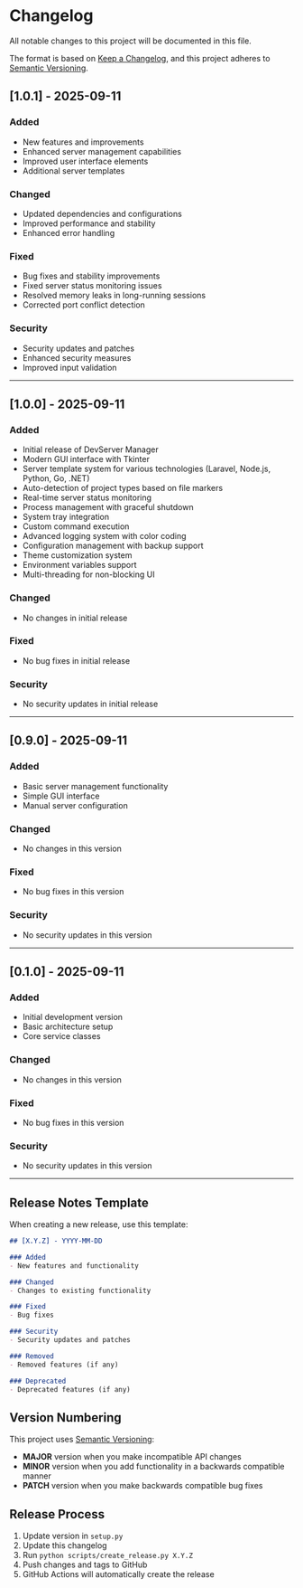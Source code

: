 # Changelog

All notable changes to this project will be documented in this file.

The format is based on [Keep a Changelog](https://keepachangelog.com/en/1.0.0/),
and this project adheres to [Semantic Versioning](https://semver.org/spec/v2.0.0.html).

## [1.0.1] - 2025-09-11

### Added
- New features and improvements
- Enhanced server management capabilities
- Improved user interface elements
- Additional server templates

### Changed
- Updated dependencies and configurations
- Improved performance and stability
- Enhanced error handling

### Fixed
- Bug fixes and stability improvements
- Fixed server status monitoring issues
- Resolved memory leaks in long-running sessions
- Corrected port conflict detection

### Security
- Security updates and patches
- Enhanced security measures
- Improved input validation

---

## [1.0.0] - 2025-09-11

### Added
- Initial release of DevServer Manager
- Modern GUI interface with Tkinter
- Server template system for various technologies (Laravel, Node.js, Python, Go, .NET)
- Auto-detection of project types based on file markers
- Real-time server status monitoring
- Process management with graceful shutdown
- System tray integration
- Custom command execution
- Advanced logging system with color coding
- Configuration management with backup support
- Theme customization system
- Environment variables support
- Multi-threading for non-blocking UI

### Changed
- No changes in initial release

### Fixed
- No bug fixes in initial release

### Security
- No security updates in initial release

---

## [0.9.0] - 2025-09-11

### Added
- Basic server management functionality
- Simple GUI interface
- Manual server configuration

### Changed
- No changes in this version

### Fixed
- No bug fixes in this version

### Security
- No security updates in this version

---

## [0.1.0] - 2025-09-11

### Added
- Initial development version
- Basic architecture setup
- Core service classes

### Changed
- No changes in this version

### Fixed
- No bug fixes in this version

### Security
- No security updates in this version

---

## Release Notes Template

When creating a new release, use this template:

```markdown
## [X.Y.Z] - YYYY-MM-DD

### Added
- New features and functionality

### Changed
- Changes to existing functionality

### Fixed
- Bug fixes

### Security
- Security updates and patches

### Removed
- Removed features (if any)

### Deprecated
- Deprecated features (if any)
```

## Version Numbering

This project uses [Semantic Versioning](https://semver.org/):

- **MAJOR** version when you make incompatible API changes
- **MINOR** version when you add functionality in a backwards compatible manner
- **PATCH** version when you make backwards compatible bug fixes

## Release Process

1. Update version in `setup.py`
2. Update this changelog
3. Run `python scripts/create_release.py X.Y.Z`
4. Push changes and tags to GitHub
5. GitHub Actions will automatically create the release